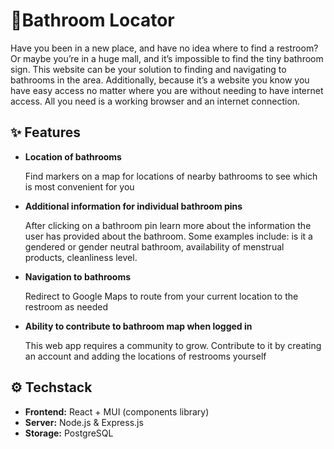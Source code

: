 # 🚽Bathroom Locator
Have you been in a new place, and have no idea where to find a restroom? Or maybe you’re in a huge mall, and it’s impossible to find the tiny bathroom sign. This website can be your solution to finding and navigating to bathrooms in the area. Additionally, because it’s a website you know you have easy access no matter where you are without needing to have internet access. All you need is a working browser and an internet connection.

## ✨ Features
- **Location of bathrooms**

    Find markers on a map for locations of nearby bathrooms to see which is most convenient for you

- **Additional information for individual bathroom pins**

    After clicking on a bathroom pin learn more about the information the user has provided about the bathroom. Some examples include: is it a gendered or gender neutral bathroom, availability of menstrual products, cleanliness level.

- **Navigation to bathrooms**

    Redirect to Google Maps to route from your current location to the restroom as needed 

- **Ability to contribute to bathroom map when logged in**

    This web app requires a community to grow. Contribute to it by creating an account and adding the locations of restrooms yourself

## ⚙️ Techstack
- **Frontend:** React + MUI (components library)
- **Server:** Node.js & Express.js
- **Storage:** PostgreSQL
